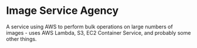 # Image Service Agency

A service using AWS to perform bulk operations on large numbers of images - uses AWS Lambda, S3, EC2 Container Service, and probably some other things.

